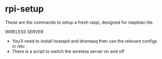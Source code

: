 # rpi-setup

These are the commands to setup a fresh raspi, designed for raspbian lite.

WIRELESS SERVER
- You'll need to install hostapd and dnsmasq then use the relevant configs in /etc
- There is a script to switch the wireless server on and off

